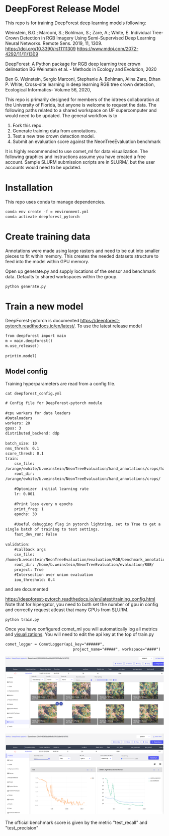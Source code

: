 # DeepForest Release Model 

This repo is for training DeepForest deep learning models following: 

Weinstein, B.G.; Marconi, S.; Bohlman, S.; Zare, A.; White, E. Individual Tree-Crown Detection in RGB Imagery Using Semi-Supervised Deep Learning Neural Networks. Remote Sens. 2019, 11, 1309. https://doi.org/10.3390/rs11111309
https://www.mdpi.com/2072-4292/11/11/1309

DeepForest: A Python package for RGB deep learning tree crown delineation
BG Weinstein et al. - Methods in Ecology and Evolution, 2020

Ben G. Weinstein, Sergio Marconi, Stephanie A. Bohlman, Alina Zare, Ethan P. White,
Cross-site learning in deep learning RGB tree crown detection,
Ecological Informatics-
Volume 56, 2020,

This repo is primarily designed for members of the idtrees collaboration at the University of Florida, but anyone is welcome to request the data. The following paths related to a shared workspace on UF supercomputer and would need to be updated.
The general workflow is to 

1. Fork this repo.
2. Generate training data from annotations.
3. Test a new tree crown detection model.
4. Submit an evaluation score against the NeonTreeEvaluation benchmark

It is highly recommended to use comet_ml for data visualization. The following graphics and instructions assume you have created a free account. 
Sample SLURM submission scripts are in SLURM/, but the user accounts would need to be updated.

# Installation

This repo uses conda to manage dependencies.

```
conda env create -f = environment.yml
conda activate deepforest_pytorch
```

# Create training data

Annotations were made using large rasters and need to be cut into smaller pieces to fit within memory. This creates the needed datasets structure to feed into the model within GPU memory.

Open up generate.py and supply locations of the sensor and benchmark data. Defaults to shared workspaces within the group.

```
python generate.py
```

# Train a new model


DeepForest-pytorch is documented https://deepforest-pytorch.readthedocs.io/en/latest/. To use the latest release model

```
from deepforest import main
m = main.deepforest()
m.use_release()

print(m.model)
```

## Model config

Training hyperparameters are read from a config file.
```
cat deepforest_config.yml
```

```
# Config file for DeepForest-pytorch module

#cpu workers for data loaders
#Dataloaders
workers: 20
gpus: 3
distributed_backend: ddp

batch_size: 10
nms_thresh: 0.1
score_thresh: 0.1
train:
    csv_file: /orange/ewhite/b.weinstein/NeonTreeEvaluation/hand_annotations/crops/hand_annotations.csv
    root_dir: /orange/ewhite/b.weinstein/NeonTreeEvaluation/hand_annotations/crops/

    #Optomizer  initial learning rate
    lr: 0.001

    #Print loss every n epochs
    print_freq: 1
    epochs: 30

    #Useful debugging flag in pytorch lightning, set to True to get a single batch of training to test settings.
    fast_dev_run: False

validation:
    #callback args
    csv_file: /home/b.weinstein/NeonTreeEvaluation/evaluation/RGB/benchmark_annotations_with_header.csv
    root_dir: /home/b.weinstein/NeonTreeEvaluation/evaluation/RGB/
    project: True
    #Intersection over union evaluation
    iou_threshold: 0.4
```

and are documented 

https://deepforest-pytorch.readthedocs.io/en/latest/training_config.html
Note that for hipergator, you need to both set the number of gpu in config and correctly request atleast that many GPUs from SLURM.

```
python train.py
```

Once you have configured comet_ml you will automatically log all metrics and [visualizations](https://www.comet.ml/bw4sz/deepforest-pytorch/30d948365bad48e8b29b32a8e1b16f39?experiment-tab=chart&showOutliers=false&smoothing=0&transformY=smoothing&viewId=RhhMXsRA1UdsXTxZv13D7WJ8e&xAxis=step). You will need to edit the api key at the top of train.py

```
comet_logger = CometLogger(api_key="######",
                              project_name="#####", workspace="####")
```

![](www/comet1.png)

![](www/comet2.png)

The official benchmark score is given by the metric "test_recall" and "test_precision"
